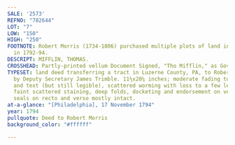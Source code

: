```yaml
---
SALE: '2573'
REFNO: "782644"
LOT: "7"
LOW: "150"
HIGH: "250"
FOOTNOTE: Robert Morris (1734-1806) purchased multiple plots of land in Luzerne County
  in 1792-94.
DESCRIPT: MIFFLIN, THOMAS.
CROSSHEAD: Partly-printed vellum Document Signed, "Tho Mifflin," as Governor,
TYPESET: land deed transferring a tract in Luzerne County, PA, to Robert Morris. Countersigned
  by Deputy Secretary James Trimble. 11½x20¼ inches; moderate fading to signature
  and text (but still legible), scattered worming with loss to a few letters of text,
  faint scattered staining, deep folds, docketing and endorsement on verso, paper
  seals on recto and verso mostly intact.
at-a-glance: "[Philadelphia], 17 November 1794"
year: 1794
pullquote: Deed to Robert Morris
background_color: "#ffffff"

---
```


